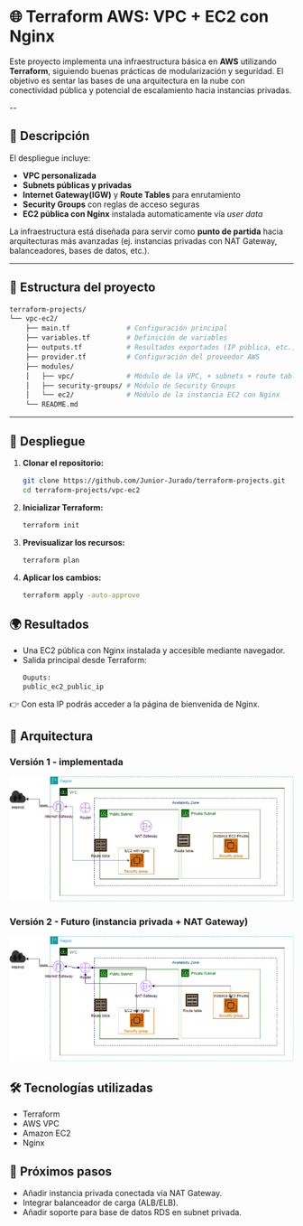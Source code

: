 # 🌐 Terraform AWS: VPC + EC2 con Nginx  

Este proyecto implementa una infraestructura básica en **AWS** utilizando **Terraform**, siguiendo buenas prácticas de modularización y seguridad. El objetivo es sentar las bases de una arquitectura en la nube con conectividad pública y potencial de escalamiento hacia instancias privadas.  

--

## 📖 Descripción  

El despliegue incluye:
- **VPC personalizada**
- **Subnets públicas y privadas**
- **Internet Gateway(IGW)** y **Route Tables** para enrutamiento
- **Security Groups** con reglas de acceso seguras
- **EC2 pública con Nginx** instalada automaticamente vía *user data*

La infraestructura está diseñada para servir como **punto de partida** hacia arquitecturas más avanzadas (ej. instancias privadas con NAT Gateway, balanceadores, bases de datos, etc.).

---
## 📂 Estructura del proyecto

```bash
terraform-projects/
└── vpc-ec2/
    ├── main.tf              # Configuración principal
    ├── variables.tf         # Definición de variables
    ├── outputs.tf           # Resultados exportados (IP pública, etc.)
    ├── provider.tf          # Configuración del proveedor AWS
    ├── modules/
    │   ├── vpc/             # Módulo de la VPC, + subnets + route tables + IGW       
    │   ├── security-groups/ # Módulo de Security Groups
    │   └── ec2/             # Módulo de la instancia EC2 con Nginx
    └── README.md
```
---
## 🚀 Despliegue
1. **Clonar el repositorio:**
	```bash
	git clone https://github.com/Junior-Jurado/terraform-projects.git
   	cd terraform-projects/vpc-ec2
	```

2. **Inicializar Terraform:**
	```bash
	terraform init
	```
3. **Previsualizar los recursos:**
	```bash
	terraform plan
	```

4. **Aplicar los cambios:**
	```bash
	terraform apply -auto-approve
	```

## 🌍 Resultados
* Una EC2 pública con Nginx instalada y accesible mediante navegador.
* Salida principal desde Terraform:
	```hcl
	Ouputs:
	public_ec2_public_ip
	```
👉 Con esta IP podrás acceder a la página de bienvenida de Nginx.

## 📸 Arquitectura

### Versión 1 - implementada
![Architecture v1](./assets/vpc+ec2_v1.jpg)

### Versión 2 - Futuro (instancia privada + NAT Gateway)
![Architecture v2](./assets/vpc+ec2_v2.png)

## 🛠️ Tecnologías utilizadas
* Terraform
* AWS VPC
* Amazon EC2
* Nginx

## 📌 Próximos pasos
* Añadir instancia privada conectada vía NAT Gateway.
* Integrar balanceador de carga (ALB/ELB).
* Añadir soporte para base de datos RDS en subnet privada.